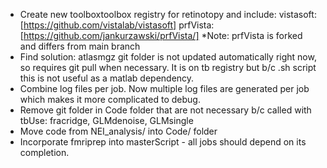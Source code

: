 - Create new toolboxtoolbox registry for retinotopy and include:
   vistasoft: [https://github.com/vistalab/vistasoft]
   prfVista: [https://github.com/jankurzawski/prfVista/]
  *Note: prfVista is forked and differs from main branch
- Find solution: atlasmgz git folder is not updated automatically right now, so requires git pull when necessary. It is on tb registry but b/c .sh script this is not useful as a matlab dependency.
- Combine log files per job. Now multiple log files are generated per job which makes it more complicated to debug.
- Remove git folder in Code folder that are not necessary b/c called with tbUse: fracridge, GLMdenoise, GLMsingle
- Move code from NEI_analysis/ into Code/ folder
- Incorporate fmriprep into masterScript - all jobs should depend on its completion.
